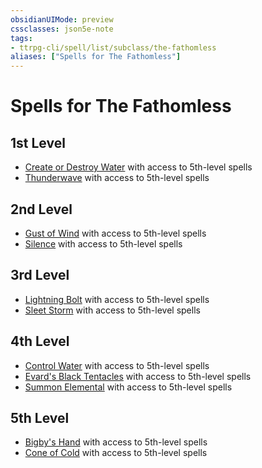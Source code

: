 ```yaml
---
obsidianUIMode: preview
cssclasses: json5e-note
tags:
- ttrpg-cli/spell/list/subclass/the-fathomless
aliases: ["Spells for The Fathomless"]
---
```

# Spells for The Fathomless

## 1st Level

- [Create or Destroy Water](create-or-destroy-water-xphb "XPHB") with access to 5th-level spells
- [Thunderwave](thunderwave-xphb "XPHB") with access to 5th-level spells

## 2nd Level

- [Gust of Wind](gust-of-wind-xphb "XPHB") with access to 5th-level spells
- [Silence](silence-xphb "XPHB") with access to 5th-level spells

## 3rd Level

- [Lightning Bolt](lightning-bolt-xphb "XPHB") with access to 5th-level spells
- [Sleet Storm](sleet-storm-xphb "XPHB") with access to 5th-level spells

## 4th Level

- [Control Water](control-water-xphb "XPHB") with access to 5th-level spells
- [Evard's Black Tentacles](evards-black-tentacles-xphb "XPHB") with access to 5th-level spells
- [Summon Elemental](summon-elemental-xphb "XPHB") with access to 5th-level spells

## 5th Level

- [Bigby's Hand](bigbys-hand-xphb "XPHB") with access to 5th-level spells
- [Cone of Cold](cone-of-cold-xphb "XPHB") with access to 5th-level spells